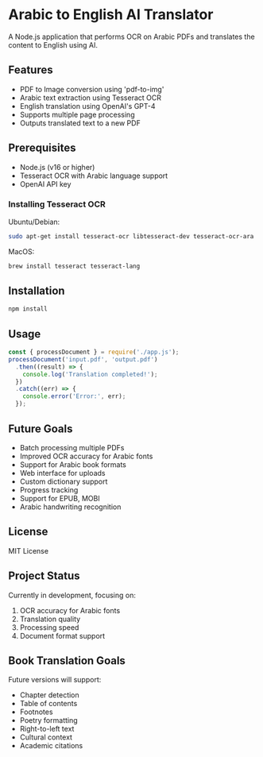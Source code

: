 # Arabic to English AI Translator

A Node.js application that performs OCR on Arabic PDFs and translates the content to English using AI.

## Features

- PDF to Image conversion using 'pdf-to-img'
- Arabic text extraction using Tesseract OCR
- English translation using OpenAI's GPT-4
- Supports multiple page processing
- Outputs translated text to a new PDF

## Prerequisites

- Node.js (v16 or higher)
- Tesseract OCR with Arabic language support
- OpenAI API key

### Installing Tesseract OCR

Ubuntu/Debian:

```bash
sudo apt-get install tesseract-ocr libtesseract-dev tesseract-ocr-ara
```

MacOS:

```bash
brew install tesseract tesseract-lang
```

## Installation

```bash
npm install
```

## Usage

```javascript
const { processDocument } = require('./app.js');
processDocument('input.pdf', 'output.pdf')
  .then((result) => {
    console.log('Translation completed!');
  })
  .catch((err) => {
    console.error('Error:', err);
  });
```

## Future Goals

- Batch processing multiple PDFs
- Improved OCR accuracy for Arabic fonts
- Support for Arabic book formats
- Web interface for uploads
- Custom dictionary support
- Progress tracking
- Support for EPUB, MOBI
- Arabic handwriting recognition

## License

MIT License

## Project Status

Currently in development, focusing on:

1. OCR accuracy for Arabic fonts
2. Translation quality
3. Processing speed
4. Document format support

## Book Translation Goals

Future versions will support:

- Chapter detection
- Table of contents
- Footnotes
- Poetry formatting
- Right-to-left text
- Cultural context
- Academic citations
